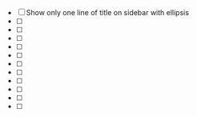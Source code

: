 - [ ] Show only one line of title on sidebar with ellipsis
- [ ]
- [ ]
- [ ]
- [ ]
- [ ]
- [ ]
- [ ]
- [ ]
- [ ]
- [ ]
- [ ]

